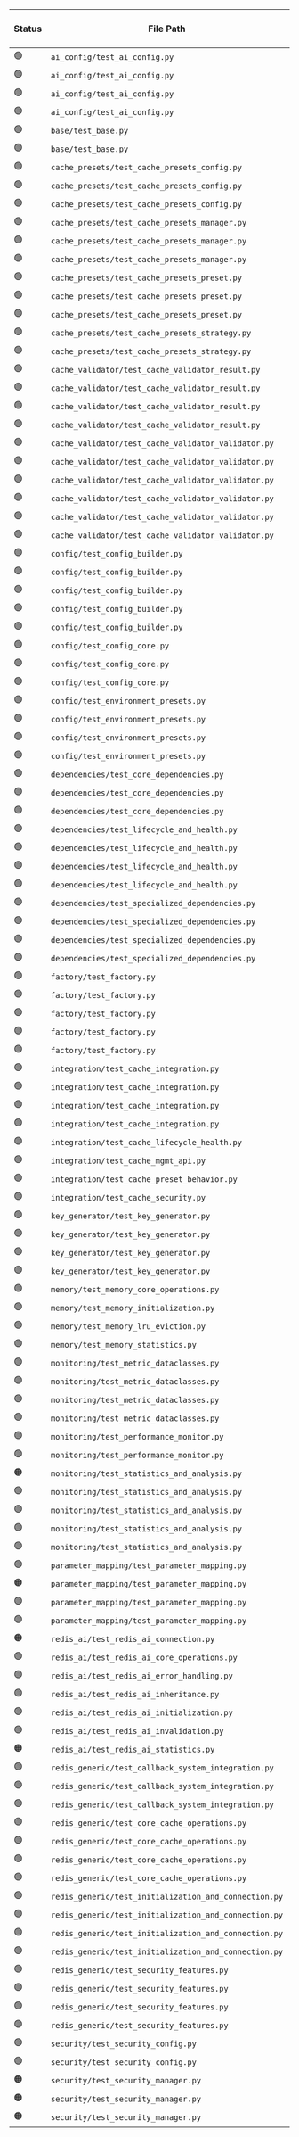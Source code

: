 | Status | File Path | Class Name | Total Methods | Non-Skip Methods | Actual Implementation | Passing Implemented Tests |
|--------|-----------|------------|---------------|------------------|-----------------------|---------------------------|
| 🟢 | `ai_config/test_ai_config.py` | TestAIResponseCacheConfigConversion | 5 | 5 | 5 | 5 |
| 🟢 | `ai_config/test_ai_config.py` | TestAIResponseCacheConfigFactory | 9 | 9 | 9 | 9 |
| 🟢 | `ai_config/test_ai_config.py` | TestAIResponseCacheConfigMerging | 5 | 5 | 5 | 5 |
| 🟢 | `ai_config/test_ai_config.py` | TestAIResponseCacheConfigValidation | 8 | 8 | 8 | 8 |
| 🟢 | `base/test_base.py` | TestCacheInterfaceContract | 6 | 6 | 6 | 6 |
| 🟢 | `base/test_base.py` | TestCacheInterfacePolymorphism | 6 | 6 | 6 | 6 |
| 🟢 | `cache_presets/test_cache_presets_config.py` | TestCacheConfigConversion | 4 | 4 | 4 | 4 |
| 🟢 | `cache_presets/test_cache_presets_config.py` | TestCacheConfigDataclassBehavior | 4 | 4 | 4 | 4 |
| 🟢 | `cache_presets/test_cache_presets_config.py` | TestCacheConfigValidation | 5 | 5 | 5 | 5 |
| 🟢 | `cache_presets/test_cache_presets_manager.py` | TestCachePresetManagerInitialization | 4 | 4 | 4 | 4 |
| 🟢 | `cache_presets/test_cache_presets_manager.py` | TestCachePresetManagerRecommendation | 5 | 5 | 5 | 5 |
| 🟢 | `cache_presets/test_cache_presets_manager.py` | TestCachePresetManagerValidation | 4 | 4 | 4 | 4 |
| 🟢 | `cache_presets/test_cache_presets_preset.py` | TestCachePresetConversion | 4 | 4 | 4 | 4 |
| 🟢 | `cache_presets/test_cache_presets_preset.py` | TestCachePresetDataclassBehavior | 3 | 3 | 3 | 3 |
| 🟢 | `cache_presets/test_cache_presets_preset.py` | TestCachePresetValidation | 4 | 4 | 4 | 4 |
| 🟢 | `cache_presets/test_cache_presets_strategy.py` | TestCacheStrategyConfigurationIntegration | 5 | 5 | 5 | 5 |
| 🟢 | `cache_presets/test_cache_presets_strategy.py` | TestCacheStrategyEnumBehavior | 5 | 5 | 5 | 5 |
| 🟢 | `cache_validator/test_cache_validator_result.py` | TestValidationResultInitialization | 2 | 2 | 2 | 2 |
| 🟢 | `cache_validator/test_cache_validator_result.py` | TestValidationResultMessageManagement | 4 | 4 | 4 | 4 |
| 🟢 | `cache_validator/test_cache_validator_result.py` | TestValidationResultMessageRetrieval | 4 | 4 | 4 | 4 |
| 🟢 | `cache_validator/test_cache_validator_result.py` | TestValidationResultStateManagement | 3 | 3 | 3 | 3 |
| 🟢 | `cache_validator/test_cache_validator_validator.py` | TestCacheValidatorConfigurationComparison | 2 | 2 | 2 | 2 |
| 🟢 | `cache_validator/test_cache_validator_validator.py` | TestCacheValidatorConfigurationValidation | 4 | 4 | 4 | 4 |
| 🟢 | `cache_validator/test_cache_validator_validator.py` | TestCacheValidatorCustomOverrideValidation | 3 | 3 | 3 | 3 |
| 🟢 | `cache_validator/test_cache_validator_validator.py` | TestCacheValidatorInitialization | 2 | 2 | 2 | 2 |
| 🟢 | `cache_validator/test_cache_validator_validator.py` | TestCacheValidatorPresetValidation | 4 | 4 | 4 | 4 |
| 🟢 | `cache_validator/test_cache_validator_validator.py` | TestCacheValidatorTemplateManagement | 3 | 3 | 3 | 3 |
| 🟢 | `config/test_config_builder.py` | TestCacheConfigBuilderBuildAndValidation | 3 | 3 | 3 | 3 |
| 🟢 | `config/test_config_builder.py` | TestCacheConfigBuilderEnvironmentConfiguration | 3 | 3 | 3 | 3 |
| 🟢 | `config/test_config_builder.py` | TestCacheConfigBuilderFileAndEnvironmentLoading | 4 | 4 | 4 | 4 |
| 🟢 | `config/test_config_builder.py` | TestCacheConfigBuilderInitialization | 3 | 3 | 3 | 3 |
| 🟢 | `config/test_config_builder.py` | TestCacheConfigBuilderRedisConfiguration | 3 | 3 | 3 | 3 |
| 🟢 | `config/test_config_core.py` | TestAICacheConfig | 2 | 2 | 2 | 2 |
| 🟢 | `config/test_config_core.py` | TestCacheConfig | 6 | 6 | 6 | 6 |
| 🟢 | `config/test_config_core.py` | TestValidationResult | 4 | 4 | 4 | 4 |
| 🟢 | `config/test_environment_presets.py` | TestEnvironmentPresetsAISpecific | 2 | 2 | 2 | 2 |
| 🟢 | `config/test_environment_presets.py` | TestEnvironmentPresetsBasicPresets | 3 | 3 | 3 | 3 |
| 🟢 | `config/test_environment_presets.py` | TestEnvironmentPresetsEnvironmentSpecific | 3 | 3 | 3 | 3 |
| 🟢 | `config/test_environment_presets.py` | TestEnvironmentPresetsUtilityMethods | 4 | 4 | 4 | 4 |
| 🟢 | `dependencies/test_core_dependencies.py` | TestGetCacheConfigDependency | 2 | 2 | 2 | 2 |
| 🟢 | `dependencies/test_core_dependencies.py` | TestGetCacheServiceDependency | 2 | 2 | 2 | 2 |
| 🟢 | `dependencies/test_core_dependencies.py` | TestGetSettingsDependency | 3 | 3 | 3 | 3 |
| 🟢 | `dependencies/test_lifecycle_and_health.py` | TestCacheDependencyManagerLifecycle | 1 | 1 | 1 | 1 |
| 🟢 | `dependencies/test_lifecycle_and_health.py` | TestCacheHealthStatusDependency | 2 | 2 | 2 | 2 |
| 🟢 | `dependencies/test_lifecycle_and_health.py` | TestCleanupCacheRegistryFunction | 2 | 2 | 2 | 2 |
| 🟢 | `dependencies/test_lifecycle_and_health.py` | TestValidateCacheConfigurationDependency | 2 | 2 | 2 | 2 |
| 🟢 | `dependencies/test_specialized_dependencies.py` | TestAICacheServiceDependency | 2 | 2 | 2 | 2 |
| 🟢 | `dependencies/test_specialized_dependencies.py` | TestFallbackAndConditionalCacheDependencies | 2 | 2 | 2 | 2 |
| 🟢 | `dependencies/test_specialized_dependencies.py` | TestTestingCacheDependencies | 3 | 3 | 3 | 3 |
| 🟢 | `dependencies/test_specialized_dependencies.py` | TestWebCacheServiceDependency | 2 | 2 | 2 | 2 |
| 🟢 | `factory/test_factory.py` | TestAIApplicationCacheCreation | 8 | 8 | 8 | 8 |
| 🟢 | `factory/test_factory.py` | TestCacheFactoryInitialization | 2 | 2 | 2 | 2 |
| 🟢 | `factory/test_factory.py` | TestConfigurationBasedCacheCreation | 8 | 8 | 8 | 8 |
| 🟢 | `factory/test_factory.py` | TestTestingCacheCreation | 6 | 6 | 6 | 6 |
| 🟢 | `factory/test_factory.py` | TestWebApplicationCacheCreation | 6 | 6 | 6 | 6 |
| 🟢 | `integration/test_cache_integration.py` | TestCacheComponentInteroperability | 8 | 8 | 8 | 8 |
| 🟢 | `integration/test_cache_integration.py` | TestCacheFactoryIntegration | 3 | 3 | 3 | 3 |
| 🟢 | `integration/test_cache_integration.py` | TestCacheKeyGeneratorIntegration | 1 | 1 | 1 | 1 |
| 🟢 | `integration/test_cache_integration.py` | TestEndToEndCacheWorkflows | 2 | 2 | 2 | 2 |
| 🟢 | `integration/test_cache_lifecycle_health.py` | TestCacheLifecycleHealth | 9 | 9 | 9 | 9 |
| 🟢 | `integration/test_cache_mgmt_api.py` | TestCacheManagementAPIIntegration | 4 | 4 | 4 | 4 |
| 🟢 | `integration/test_cache_preset_behavior.py` | TestCachePresetBehavior | 6 | 6 | 6 | 6 |
| 🟢 | `integration/test_cache_security.py` | TestCacheSecurityIntegration | 11 | 11 | 11 | 11 |
| 🟢 | `key_generator/test_key_generator.py` | TestCacheKeyGeneration | 8 | 8 | 8 | 8 |
| 🟢 | `key_generator/test_key_generator.py` | TestCacheKeyGeneratorInitialization | 5 | 5 | 5 | 5 |
| 🟢 | `key_generator/test_key_generator.py` | TestKeyGenerationEdgeCases | 8 | 8 | 8 | 8 |
| 🟢 | `key_generator/test_key_generator.py` | TestPerformanceMonitoringIntegration | 6 | 6 | 6 | 6 |
| 🟢 | `memory/test_memory_core_operations.py` | TestInMemoryCacheCoreOperations | 11 | 11 | 11 | 11 |
| 🟢 | `memory/test_memory_initialization.py` | TestInMemoryCacheInitialization | 6 | 6 | 6 | 6 |
| 🟢 | `memory/test_memory_lru_eviction.py` | TestInMemoryCacheLRUEviction | 7 | 7 | 7 | 7 |
| 🟢 | `memory/test_memory_statistics.py` | TestInMemoryCacheStatistics | 10 | 10 | 10 | 10 |
| 🟢 | `monitoring/test_metric_dataclasses.py` | TestCompressionMetric | 6 | 6 | 6 | 6 |
| 🟢 | `monitoring/test_metric_dataclasses.py` | TestInvalidationMetric | 7 | 7 | 7 | 7 |
| 🟢 | `monitoring/test_metric_dataclasses.py` | TestMemoryUsageMetric | 6 | 6 | 6 | 6 |
| 🟢 | `monitoring/test_metric_dataclasses.py` | TestPerformanceMetric | 6 | 6 | 6 | 6 |
| 🟢 | `monitoring/test_performance_monitor.py` | TestCachePerformanceMonitorInitialization | 6 | 6 | 6 | 6 |
| 🟢 | `monitoring/test_performance_monitor.py` | TestMetricRecording | 16 | 16 | 16 | 16 |
| 🟠 | `monitoring/test_statistics_and_analysis.py` | TestDataManagement | 7 | 7 | 6 | 6 |
| 🟢 | `monitoring/test_statistics_and_analysis.py` | TestInvalidationAnalysis | 9 | 9 | 9 | 9 |
| 🟢 | `monitoring/test_statistics_and_analysis.py` | TestMemoryUsageAnalysis | 8 | 8 | 8 | 8 |
| 🟢 | `monitoring/test_statistics_and_analysis.py` | TestPerformanceStatistics | 9 | 9 | 9 | 9 |
| 🟢 | `monitoring/test_statistics_and_analysis.py` | TestSlowOperationDetection | 6 | 6 | 6 | 6 |
| 🟢 | `parameter_mapping/test_parameter_mapping.py` | TestCacheParameterMapperInitialization | 3 | 3 | 3 | 3 |
| 🟠 | `parameter_mapping/test_parameter_mapping.py` | TestParameterMapping | 9 | 9 | 1 | 1 |
| 🟢 | `parameter_mapping/test_parameter_mapping.py` | TestParameterValidation | 10 | 10 | 10 | 10 |
| 🟢 | `parameter_mapping/test_parameter_mapping.py` | TestValidationResult | 7 | 7 | 7 | 7 |
| 🟠 | `redis_ai/test_redis_ai_connection.py` | TestAIResponseCacheConnection | 4 | 4 | 2 | 2 |
| 🟢 | `redis_ai/test_redis_ai_core_operations.py` | TestAIResponseCacheCoreOperations | 10 | 10 | 10 | 10 |
| 🟢 | `redis_ai/test_redis_ai_error_handling.py` | TestAIResponseCacheErrorHandling | 2 | 2 | 2 | 2 |
| 🟢 | `redis_ai/test_redis_ai_inheritance.py` | TestAIResponseCacheInheritance | 6 | 6 | 6 | 6 |
| 🟢 | `redis_ai/test_redis_ai_initialization.py` | TestAIResponseCacheInitialization | 5 | 5 | 5 | 5 |
| 🟢 | `redis_ai/test_redis_ai_invalidation.py` | TestAIResponseCacheInvalidation | 9 | 9 | 9 | 9 |
| 🟠 | `redis_ai/test_redis_ai_statistics.py` | TestAIResponseCacheStatistics | 8 | 8 | 3 | 3 |
| 🟢 | `redis_generic/test_callback_system_integration.py` | TestCallbackErrorHandling | 2 | 2 | 2 | 2 |
| 🟢 | `redis_generic/test_callback_system_integration.py` | TestCallbackRegistration | 5 | 5 | 5 | 5 |
| 🟢 | `redis_generic/test_callback_system_integration.py` | TestMultipleCallbackHandling | 1 | 1 | 1 | 1 |
| 🟢 | `redis_generic/test_core_cache_operations.py` | TestBasicCacheOperations | 7 | 7 | 7 | 7 |
| 🟢 | `redis_generic/test_core_cache_operations.py` | TestDataCompressionIntegration | 4 | 4 | 4 | 4 |
| 🟢 | `redis_generic/test_core_cache_operations.py` | TestL1CacheIntegration | 4 | 4 | 4 | 4 |
| 🟢 | `redis_generic/test_core_cache_operations.py` | TestTTLAndExpiration | 4 | 4 | 4 | 4 |
| 🟢 | `redis_generic/test_initialization_and_connection.py` | TestConnectionFailureScenarios | 3 | 3 | 3 | 3 |
| 🟢 | `redis_generic/test_initialization_and_connection.py` | TestGenericRedisCacheInitialization | 7 | 7 | 7 | 7 |
| 🟢 | `redis_generic/test_initialization_and_connection.py` | TestRedisConnectionManagement | 3 | 3 | 3 | 3 |
| 🟢 | `redis_generic/test_initialization_and_connection.py` | TestSecurityIntegration | 3 | 3 | 3 | 3 |
| 🟢 | `redis_generic/test_security_features.py` | TestSecurityConfigurationTesting | 3 | 3 | 3 | 3 |
| 🟢 | `redis_generic/test_security_features.py` | TestSecurityReporting | 3 | 3 | 3 | 3 |
| 🟢 | `redis_generic/test_security_features.py` | TestSecurityStatusManagement | 6 | 6 | 6 | 6 |
| 🟢 | `redis_generic/test_security_features.py` | TestSecurityValidation | 3 | 3 | 3 | 3 |
| 🟢 | `security/test_security_config.py` | TestSecurityConfigEnvironmentCreation | 3 | 3 | 3 | 3 |
| 🟢 | `security/test_security_config.py` | TestSecurityConfigInitialization | 9 | 9 | 9 | 9 |
| 🟠 | `security/test_security_manager.py` | TestRedisCacheSecurityManagerConnection | 5 | 5 | 3 | 3 |
| 🟠 | `security/test_security_manager.py` | TestRedisCacheSecurityManagerReporting | 3 | 3 | 2 | 2 |
| 🟠 | `security/test_security_manager.py` | TestRedisCacheSecurityManagerValidation | 3 | 3 | 1 | 1 |